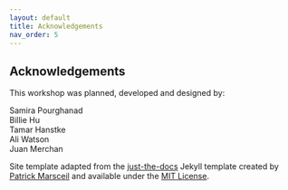 ```yaml
---
layout: default
title: Acknowledgements
nav_order: 5
---
```

## Acknowledgements

This workshop was planned, developed and designed by:

Samira Pourghanad<br> 
Billie Hu<br>
Tamar Hanstke<br>
Ali Watson<br>
Juan Merchan

Site template adapted from the [just-the-docs](https://github.com/pmarsceill/just-the-docs) Jekyll template created by [Patrick Marsceil](https://github.com/pmarsceill) and available under the [MIT License](http://opensource.org/licenses/MIT).
